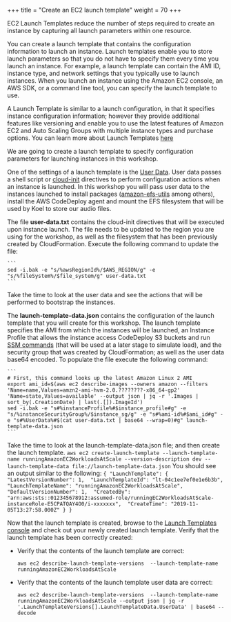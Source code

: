 +++
title = "Create an EC2 launch template"
weight = 70
+++

EC2 Launch Templates reduce the number of steps required to create an instance by capturing all launch parameters within one resource. 

You can create a launch template that contains the configuration information to launch an instance. Launch templates enable you to store launch parameters so that you do not have to specify them every time you launch an instance. For example, a launch template can contain the AMI ID, instance type, and network settings that you typically use to launch instances. When you launch an instance using the Amazon EC2 console, an AWS SDK, or a command line tool, you can specify the launch template to use. 

A Launch Template is similar to a launch configuration, in that it specifies instance configuration information; however they provide additional features like versioning and enable you to use the latest features of Amazon EC2 and Auto Scaling Groups with multiple instance types and purchase options.  You can learn more about Launch Templates [here](https://docs.aws.amazon.com/AWSEC2/latest/UserGuide/ec2-launch-templates.html)

We are going to create a launch template to specify configuration parameters for launching instances in this workshop. 

One of the settings of a launch template is the [User Data](https://docs.aws.amazon.com/AWSEC2/latest/UserGuide/user-data.html). User data passes a shell script or [cloud-init](https://cloudinit.readthedocs.io/en/latest/index.html) directives to perform configuration actions when an instance is launched. In this workshop you will pass user data to the instances launched to install packages ([amazon-efs-utils](https://docs.aws.amazon.com/efs/latest/ug/using-amazon-efs-utils.html) among others), install the AWS CodeDeploy agent and mount the EFS filesystem that will be used by Koel to store our audio files. 

The file **user-data.txt** contains the cloud-init directives that will be executed upon instance launch. The file needs to be updated to the region you are using for the workshop, as well as the filesystem that has been previously created by CloudFormation. Execute the following command to update the file:

	```
	sed -i.bak -e "s/%awsRegionId%/$AWS_REGION/g" -e "s/%fileSystem%/$file_system/g" user-data.txt
	```

Take the time to look at the user data and see the actions that will be performed to bootstrap the instances.

The **launch-template-data.json** contains the configuration of the launch template that you will create for this workshop. The launch template specifies the AMI from which the instances will be launched, an Instance Profile that allows the instance access CodeDeploy S3 buckets and run [SSM commands](https://docs.aws.amazon.com/systems-manager/latest/userguide/execute-remote-commands.html) (that will be used at a later stage to simulate load), and the security group that was created by CloudFormation; as well as the user data base64 encoded. To populate the file execute the following command:

	```
	# First, this command looks up the latest Amazon Linux 2 AMI
	export ami_id=$(aws ec2 describe-images --owners amazon --filters 'Name=name,Values=amzn2-ami-hvm-2.0.????????-x86_64-gp2' 'Name=state,Values=available' --output json | jq -r '.Images | sort_by(.CreationDate) | last(.[]).ImageId')
	sed -i.bak -e "s#%instanceProfile%#$instance_profile#g" -e "s/%instanceSecurityGroup%/$instance_sg/g" -e "s#%ami-id%#$ami_id#g" -e "s#%UserData%#$(cat user-data.txt | base64 --wrap=0)#g" launch-template-data.json
	```

Take the time to look at the launch-template-data.json file; and then create the launch template. 
	```
	aws ec2 create-launch-template --launch-template-name runningAmazonEC2WorkloadsAtScale --version-description dev --launch-template-data file://launch-template-data.json
	```
You should see an output similar to the following:
	```
	{
	    "LaunchTemplate": {
	        "LatestVersionNumber": 1, 
	        "LaunchTemplateId": "lt-04c1ee7ef0e1e6b3b", 
	        "LaunchTemplateName": "runningAmazonEC2WorkloadsAtScale", 
	        "DefaultVersionNumber": 1, 
	        "CreatedBy": "arn:aws:sts::012345678912:assumed-role/runningEC2WorkloadsAtScale-instanceRole-E5CPATQAY4O0/i-xxxxxxx", 
	        "CreateTime": "2019-11-05T13:27:58.000Z"
	    }
	}
	```

Now that the launch template is created, browse to the [Launch Templates console](https://console.aws.amazon.com/ec2/v2/home?#LaunchTemplates:sort=launchTemplateId) and check out your newly created launch template. Verify that the launch template has been correctly created:

* Verify that the contents of the launch template are correct:

	```
	aws ec2 describe-launch-template-versions  --launch-template-name runningAmazonEC2WorkloadsAtScale
	```

* Verify that the contents of the launch template user data are correct:

	```
	aws ec2 describe-launch-template-versions  --launch-template-name runningAmazonEC2WorkloadsAtScale --output json | jq -r '.LaunchTemplateVersions[].LaunchTemplateData.UserData' | base64 --decode
	```